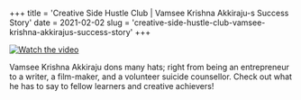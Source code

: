+++
title = 'Creative Side Hustle Club | Vamsee Krishna Akkiraju-s Success Story'
date = 2021-02-02 
slug = 'creative-side-hustle-club-vamsee-krishna-akkirajus-success-story'
+++

[![Watch the video](https://github.com/ksens/ksens.github.io/blob/master/img/WhatsApp%20Image%202023-04-11%20at%201.39.05%20AM.jpeg?raw=true)](https://www.youtube.com/watch?v=F2Stv_75IjA)

Vamsee Krishna Akkiraju dons many hats; right from being an entrepreneur to a writer, a film-maker, and a volunteer suicide counsellor. Check out what he has to say to fellow learners and creative achievers!
